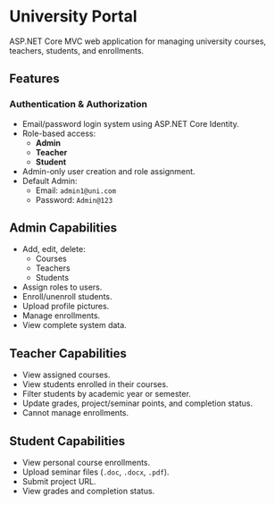 # University Portal 
ASP.NET Core MVC web application for managing university courses, teachers, students, and enrollments.

## Features

### Authentication & Authorization

- Email/password login system using ASP.NET Core Identity.
- Role-based access:
  - **Admin**
  - **Teacher**
  - **Student**
- Admin-only user creation and role assignment.
- Default Admin:
  - Email: `admin1@uni.com`
  - Password: `Admin@123`

## Admin Capabilities

- Add, edit, delete:
  - Courses
  - Teachers
  - Students
- Assign roles to users.
- Enroll/unenroll students.
- Upload profile pictures.
- Manage enrollments.
- View complete system data.

## Teacher Capabilities

- View assigned courses.
- View students enrolled in their courses.
- Filter students by academic year or semester.
- Update grades, project/seminar points, and completion status.
- Cannot manage enrollments.

## Student Capabilities

- View personal course enrollments.
- Upload seminar files (`.doc`, `.docx`, `.pdf`).
- Submit project URL.
- View grades and completion status.
